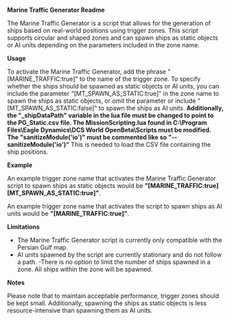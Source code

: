 **Marine Traffic Generator Readme**

The Marine Traffic Generator is a script that allows for the generation of ships based on real-world positions using trigger zones. This script supports circular and shaped zones and can spawn ships as static objects or AI units depending on the parameters included in the zone name.

**Usage**

To activate the Marine Traffic Generator, add the phrase "[MARINE_TRAFFIC:true]" to the name of the trigger zone. To specify whether the ships should be spawned as static objects or AI units, you can include the parameter "[MT_SPAWN_AS_STATIC:true]" in the zone name to spawn the ships as static objects, or omit the parameter or include "[MT_SPAWN_AS_STATIC:false]" to spawn the ships as AI units. **Additionally, the "_shipDataPath" variable in the lua file must be changed to point to the PG_Static.csv file. The MissionScripting.lua found in C:\Program Files\Eagle Dynamics\DCS World OpenBeta\Scripts must be modified. The "sanitizeModule('io')" must be commented like so "--sanitizeModule('io')"** This is needed to load the CSV file containing the ship positions.

**Example**

An example trigger zone name that activates the Marine Traffic Generator script to spawn ships as static objects would be **"[MARINE_TRAFFIC:true][MT_SPAWN_AS_STATIC:true]"**.

An example trigger zone name that activates the script to spawn ships as AI units would be **"[MARINE_TRAFFIC:true]"**.

**Limitations**

- The Marine Traffic Generator script is currently only compatible with the Persian Gulf map.
- AI units spawned by the script are currently stationary and do not follow a path.
 -There is no option to limit the number of ships spawned in a zone. All ships within the zone will be spawned.

**Notes**

Please note that to maintain acceptable performance, trigger zones should be kept small. Additionally, spawning the ships as static objects is less resource-intensive than spawning them as AI units.